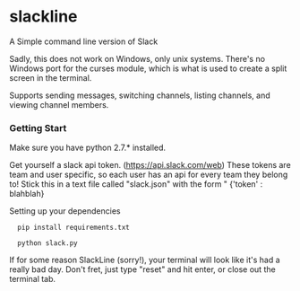 # slackline
A Simple command line version of Slack


Sadly, this does not work on Windows, only unix systems.  There's no Windows port for the curses module, which is what is used to create a split screen in the terminal.


Supports sending messages, switching channels, listing channels, and viewing channel members.


<b><h3> Getting Start </h3></b>

Make sure you have python 2.7.* installed.

Get yourself a slack api token. (https://api.slack.com/web)  These tokens are team and user specific, so each user has an api for every team they belong to!  Stick this in a text file called "slack.json" with the form " {'token' : blahblah}

Setting up your dependencies
```
  pip install requirements.txt
```

```
  python slack.py
```

If for some reason SlackLine (sorry!), your terminal will look like it's had a really bad day.  Don't fret, just type "reset" and hit enter, or close out the terminal tab.

